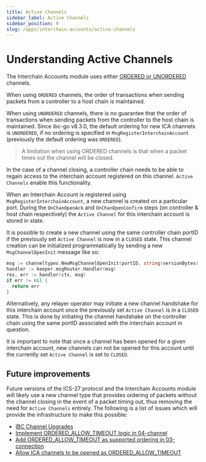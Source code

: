 ```yaml
---
title: Active Channels
sidebar_label: Active Channels
sidebar_position: 9
slug: /apps/interchain-accounts/active-channels
---
```


# Understanding Active Channels

The Interchain Accounts module uses either [ORDERED or UNORDERED](https://github.com/cosmos/ibc/tree/master/spec/core/ics-004-channel-and-packet-semantics#ordering) channels. 

When using `ORDERED` channels, the order of transactions when sending packets from a controller to a host chain is maintained.

When using `UNORDERED` channels, there is no guarantee that the order of transactions when sending packets from the controller to the host chain is maintained. Since ibc-go v8.3.0, the default ordering for new ICA channels is `UNORDERED`, if no ordering is specified in `MsgRegisterInterchainAccount` (previously the default ordering was `ORDERED`).

> A limitation when using ORDERED channels is that when a packet times out the channel will be closed.

In the case of a channel closing, a controller chain needs to be able to regain access to the interchain account registered on this channel. `Active Channels` enable this functionality.

When an Interchain Account is registered using `MsgRegisterInterchainAccount`, a new channel is created on a particular port. During the `OnChanOpenAck` and `OnChanOpenConfirm` steps (on controller & host chain respectively) the `Active Channel` for this interchain account is stored in state.

It is possible to create a new channel using the same controller chain portID if the previously set `Active Channel` is now in a `CLOSED` state. This channel creation can be initialized programmatically by sending a new `MsgChannelOpenInit` message like so:

```go
msg := channeltypes.NewMsgChannelOpenInit(portID, string(versionBytes), channeltypes.ORDERED, []string{connectionID}, icatypes.HostPortID, authtypes.NewModuleAddress(icatypes.ModuleName).String())
handler := keeper.msgRouter.Handler(msg)
res, err := handler(ctx, msg)
if err != nil {
  return err
}
```

Alternatively, any relayer operator may initiate a new channel handshake for this interchain account once the previously set `Active Channel` is in a `CLOSED` state. This is done by initiating the channel handshake on the controller chain using the same portID associated with the interchain account in question.  

It is important to note that once a channel has been opened for a given interchain account, new channels can not be opened for this account until the currently set `Active Channel` is set to `CLOSED`.

## Future improvements

Future versions of the ICS-27 protocol and the Interchain Accounts module will likely use a new channel type that provides ordering of packets without the channel closing in the event of a packet timing out, thus removing the need for `Active Channels` entirely.
The following is a list of issues which will provide the infrastructure to make this possible:

- [IBC Channel Upgrades](https://github.com/cosmos/ibc-go/issues/1599)
- [Implement ORDERED_ALLOW_TIMEOUT logic in 04-channel](https://github.com/cosmos/ibc-go/issues/1661)
- [Add ORDERED_ALLOW_TIMEOUT as supported ordering in 03-connection](https://github.com/cosmos/ibc-go/issues/1662)
- [Allow ICA channels to be opened as ORDERED_ALLOW_TIMEOUT](https://github.com/cosmos/ibc-go/issues/1663)
